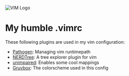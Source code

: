 ![VIM Logo](https://s3.amazonaws.com/hackdesign/tools/app_images/000/000/051/icon_small/vim-logo-en.png?1391303578)

# My humble .vimrc

These following plugins are used in my vim configuration:
* <a href="https://github.com/tpope/vim-pathogen">Pathogen</a>: Managing vim runtimepath
* <a href="https://github.com/scrooloose/nerdtree">NERDTree</a>: A tree explorer plugin for vim
* <a href="https://github.com/tpope/vim-unimpaired">unimpaired</a>: Enables some cool mappings
* <a href="https://github.com/morhetz/gruvbox">Gruvbox</a>: The colorscheme used in this config
